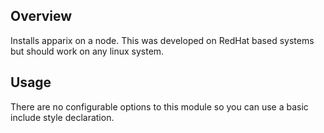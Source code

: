 ## Overview

Installs apparix on a node. This was developed on RedHat based systems but should
work on any linux system.

## Usage

There are no configurable options to this module so you can use a basic include style
declaration.
